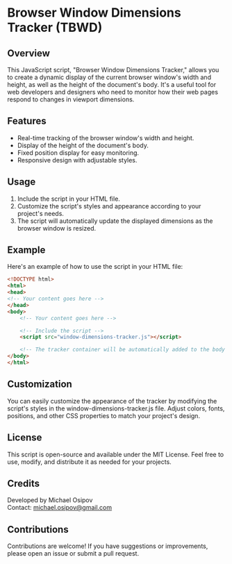 # Browser Window Dimensions Tracker (TBWD)

## Overview

This JavaScript script, "Browser Window Dimensions Tracker," allows you to create a dynamic display of the current browser window's width and height, as well as the height of the document's body. It's a useful tool for web developers and designers who need to monitor how their web pages respond to changes in viewport dimensions.

## Features

- Real-time tracking of the browser window's width and height.
- Display of the height of the document's body.
- Fixed position display for easy monitoring.
- Responsive design with adjustable styles.

## Usage

1. Include the script in your HTML file.
2. Customize the script's styles and appearance according to your project's needs.
3. The script will automatically update the displayed dimensions as the browser window is resized.

## Example

Here's an example of how to use the script in your HTML file:

```html
<!DOCTYPE html>
<html>
<head>
<!-- Your content goes here -->
</head>
<body>
    <!-- Your content goes here -->

    <!-- Include the script -->
    <script src="window-dimensions-tracker.js"></script>

    <!-- The tracker container will be automatically added to the body -->
</body>
</html>
```

## Customization
You can easily customize the appearance of the tracker by modifying the script's styles in the window-dimensions-tracker.js file. Adjust colors, fonts, positions, and other CSS properties to match your project's design.

## License
This script is open-source and available under the MIT License. Feel free to use, modify, and distribute it as needed for your projects.

## Credits
Developed by Michael Osipov  
Contact: michael.osipov@gmail.com

## Contributions
Contributions are welcome! If you have suggestions or improvements, please open an issue or submit a pull request.

